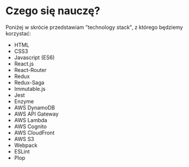 # Czego się nauczę?



Poniżej w skrócie przedstawiam "technology stack", z którego będziemy korzystać:

* HTML
* CSS3
* Javascript \(ES6\)
* React.js
* React-Router
* Redux
* Redux-Saga
* Immutable.js
* Jest
* Enzyme
* AWS DynamoDB
* AWS API Gateway
* AWS Lambda
* AWS Cognito
* AWS CloudFront
* AWS S3
* Webpack
* ESLint
* Plop

